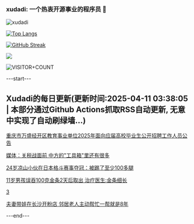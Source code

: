 ### xudadi: 一个热衷开源事业的程序员 👋

![xudadi](https://github-readme-stats-git-masterorgs-github-readme-stats-team.vercel.app/api?username=xudadi)

[![Top Langs](https://github-readme-stats.vercel.app/api/top-langs/?username=xudadi)](https://github.com/anuraghazra/github-readme-stats)

[![GitHub Streak](https://streak-stats.demolab.com?user=xudadi&locale=zh_Hans)](https://git.io/streak-stats)

![](https://raw.githubusercontent.com/xudadi/xudadi/main/assets/github-contribution-grid-snake.svg)

![VISITOR+COUNT](https://komarev.com/ghpvc/?username=xudadi&label=VISITOR+COUNT)


---start---

## Xudadi的每日更新(更新时间:2025-04-11 03:38:05 | 本部分通过Github Actions抓取RSS自动更新, 无意中实现了自动刷绿墙...)

[重庆市万盛经开区教育事业单位2025年面向应届高校毕业生公开招聘工作人员公告](https://www.gongkaoleida.com/article/2354944)

[媒体：关税战面前 中方的"工具箱"里还有很多](https://m.163.com/news/article/JSQJF4PC0514EGPO.html)

[24岁凉山小伙在日本格斗赛事夺冠：被踢了至少100多腿](https://m.163.com/news/article/JSQ3BJVD051492T3.html)

[11岁男孩误吞100克金条2天后取出 治疗医生:金条细长](https://m.163.com/news/article/JSQ9UIQN051492T3.html)

[3](https://m.163.com/touch/news/sub/domestic)

[夫妻带娃在长沙开粉店 邻居老人主动帮忙一帮就是8年](https://m.163.com/news/article/JSQG1NKK0534P59R.html)

---end---
